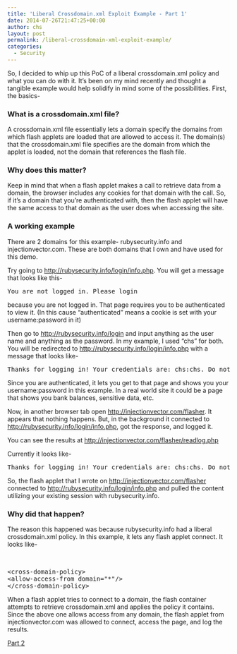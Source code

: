 ```yaml
---
title: 'Liberal Crossdomain.xml Exploit Example - Part 1'
date: 2014-07-26T21:47:25+00:00
author: chs
layout: post
permalink: /liberal-crossdomain-xml-exploit-example/
categories:
  - Security
---
```

So, I decided to whip up this PoC of a liberal crossdomain.xml policy and what you can do with it. It&#8217;s been on my mind recently and thought a tangible example would help solidify in mind some of the possibilities. First, the basics-

### What is a crossdomain.xml file?

A crossdomain.xml file essentially lets a domain specify the domains from which flash applets are loaded that are allowed to access it. The domain(s) that the crossdomain.xml file specifies are the domain from which the applet is loaded, not the domain that references the flash file.

### Why does this matter?

Keep in mind that when a flash applet makes a call to retrieve data from a domain, the browser includes any cookies for that domain with the call. So, if it&#8217;s a domain that you&#8217;re authenticated with, then the flash applet will have the same access to that domain as the user does when accessing the site.

### A working example

There are 2 domains for this example- rubysecurity.info and injectionvector.com. These are both domains that I own and have used for this demo.

Try going to <a href="http://rubysecurity.info/login/info.php" title="http://rubysecurity.info/login/info.php" target="_blank">http://rubysecurity.info/login/info.php</a>. You will get a message that looks like this-

<pre lang="xml">You are not logged in. Please login
</pre>

because you are not logged in. That page requires you to be authenticated to view it. (In this cause &#8220;authenticated&#8221; means a cookie is set with your username:password in it)

Then go to <a href="http://rubysecurity.info/login" title="http://rubysecurity.info/login" target="_blank">http://rubysecurity.info/login</a> and input anything as the user name and anything as the password. In my example, I used &#8220;chs&#8221; for both. You will be redirected to <a href="http://rubysecurity.info/login/info.php" title="http://rubysecurity.info/login/info.php" target="_blank">http://rubysecurity.info/login/info.php</a> with a message that looks like-

<pre lang="xml">Thanks for logging in! Your credentials are: chs:chs. Do not share them with others.  You must be authenticated to view this page.
</pre>

Since you are authenticated, it lets you get to that page and shows you your username:password in this example. In a real world site it could be a page that shows you bank balances, sensitive data, etc.

Now, in another browser tab open <a href="http://injectionvector.com/flasher" title="http://injectionvector.com/flasher" target="_blank">http://injectionvector.com/flasher</a>. It appears that nothing happens. But, in the background it connected to <a href="http://rubysecurity.info/login/info.php" title="http://rubysecurity.info/login/info.php" target="_blank">http://rubysecurity.info/login/info.php</a>, got the response, and logged it.

You can see the results at <a href="http://injectionvector.com/flasher/readlog.php" title="http://injectionvector.com/flasher/readlog.php" target="_blank">http://injectionvector.com/flasher/readlog.php</a>

Currently it looks like-

<pre lang="xml">Thanks for logging in! Your credentials are: chs:chs. Do not share them with others. You must be authenticated to view this page.
</pre>

So, the flash applet that I wrote on <a href="http://injectionvector.com/flasher" title="http://injectionvector.com/flasher" target="_blank">http://injectionvector.com/flasher</a> connected to <a href="http://rubysecurity.info/login/info.php" title="http://rubysecurity.info/login/info.php" target="_blank">http://rubysecurity.info/login/info.php</a> and pulled the content utilizing your existing session with rubysecurity.info.

### Why did that happen?

The reason this happened was because rubysecurity.info had a liberal crossdomain.xml policy. In this example, it lets any flash applet connect. It looks like-

<pre lang="xml"><?xml version="1.0"?>

&lt;cross-domain-policy>
&lt;allow-access-from domain="*"/>
&lt;/cross-domain-policy>
</pre>

When a flash applet tries to connect to a domain, the flash container attempts to retrieve crossdomain.xml and applies the policy it contains. Since the above one allows access from any domain, the flash applet from injectionvector.com was allowed to connect, access the page, and log the results.

[Part 2](//chs.us/liberal-crossdomain-xml-example-part-2 "Part 2")
